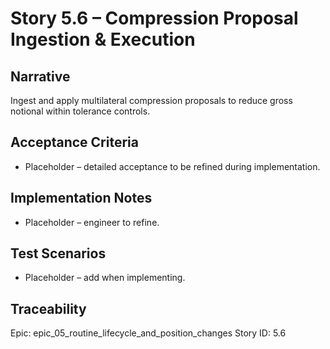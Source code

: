 # Story 5.6 – Compression Proposal Ingestion & Execution

## Narrative
Ingest and apply multilateral compression proposals to reduce gross notional within tolerance controls.

## Acceptance Criteria
- Placeholder – detailed acceptance to be refined during implementation.

## Implementation Notes
- Placeholder – engineer to refine.

## Test Scenarios
- Placeholder – add when implementing.

## Traceability
Epic: epic_05_routine_lifecycle_and_position_changes
Story ID: 5.6
